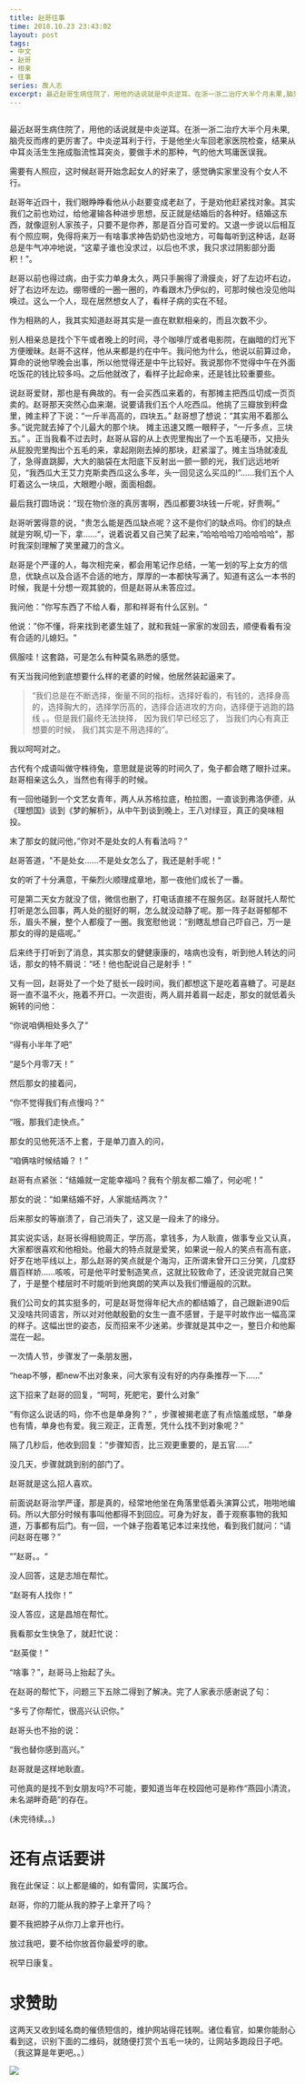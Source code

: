 ```yaml
---
title: 赵哥往事
time: 2018.10.23 23:43:02
layout: post
tags:
- 中文
- 赵哥
- 相亲
- 往事
series: 故人志
excerpt: 最近赵哥生病住院了，用他的话说就是中炎逆耳。在浙一浙二治疗大半个月未果,脑壳反而疼的更厉害了。中炎逆耳利于行，于是他坐火车回老家医院检查，结果从中耳炎活生生拖成脂流性耳突炎，要做手术的那种，气的他大骂庸医误我。
---
```

<div style='margin:0 auto;width:0px;height:0px;overflow:hidden;'>
<img src="http://blog.zhangweixiang.com/img/post/2018-10-23-levi-old-things/levi.jpg" title="微信分享缩略图" width='700'>
</div>

最近赵哥生病住院了，用他的话说就是中炎逆耳。在浙一浙二治疗大半个月未果,脑壳反而疼的更厉害了。中炎逆耳利于行，于是他坐火车回老家医院检查，结果从中耳炎活生生拖成脂流性耳突炎，要做手术的那种，气的他大骂庸医误我。

需要有人照应，这时候赵哥开始念起女人的好来了，感觉确实家里没有个女人不行。

赵哥年近四十，我们眼睁睁看他从小赵要变成老赵了，于是劝他赶紧找对象。其实我们之前也劝过，给他灌输各种进步思想，反正就是结婚后的各种好。结婚这东西，就像逗别人家孩子，只要不是你养，那是百分百可爱的。又退一步说以后相互有个照应啊，免得将来万一有啥事求神告奶奶也没地方，可每每听到这种话，赵哥总是牛气冲冲地说，“这辈子谁也没求过，以后也不求，我只求过阴影部分面积！”。

赵哥以前也得过病，由于实力单身太久，两只手腕得了滑膜炎，好了左边坏右边，好了右边坏左边。绷带缠的一圈一圈的，咋看跟木乃伊似的，可那时候也没见他叫唤过。这么一个人，现在居然想女人了，看样子病的实在不轻。

作为相熟的人，我其实知道赵哥其实是一直在默默相亲的，而且次数不少。

别人相亲总是找个下午或者晚上的时间，寻个咖啡厅或者电影院，在幽暗的灯光下方便暧昧。赵哥不这样，他从来都是约在中午。我问他为什么，他说以前算过命，算命的说他早晚会出事，所以他觉得还是中午比较好。我说那你不觉得中午在外面吃饭花的钱比较多吗。之后他就改了，看样子比起命来，还是钱比较重要些。

说赵哥爱财，那也是有典故的。有一会买西瓜来着的，有那摊主把西瓜切成一页页卖的。赵哥那天突然心血来潮，说要请我们五个人吃西瓜。他挑了三瓣放到秤盘里，摊主秤了下说：“一斤半高高的，四块五。” 赵哥想了想说：“其实用不着那么多。”说完就去掉了个儿最大的那个块。 摊主迅速又瞧一眼秤子，“一斤多点，三块五。” 。正当我看不过去时，赵哥从容的从上衣兜里掏出了一个五毛硬币，又扭头从屁股兜里掏出个五毛的来，拿起刚刚去掉的那块，赶紧溜了。摊主当场就凌乱了，急得直跳脚，大大的脑袋在太阳底下反射出一颤一颤的光，我们远远地听见，“我西瓜大王艾力克斯卖西瓜这么多年，头一回见这么买瓜的!”......我们五个人盯着这么一块瓜，大眼瞪小眼，面面相觑。

最后我打圆场说：“现在物价涨的真厉害啊，西瓜都要3块钱一斤呢，好贵啊。”

赵哥听罢得意的说，"贵怎么能是西瓜缺点呢？这不是你们的缺点吗。你们的缺点就是穷啊,切一下，拿......“，说着说着又自己笑了起来，”哈哈哈哈刀哈哈哈哈"，那时我深刻理解了笑里藏刀的含义。

赵哥是个严谨的人，每次相完亲，都会用笔记作总结，一笔一划的写上女方的信息，优缺点以及合适不合适的地方，厚厚的一本都快写满了。知道有这么一本书的时候，我是十分想一观其貌的，但是赵哥从未答应过。

我问他：”你写东西了不给人看，那和祥哥有什么区别。“

他说：”你不懂，将来找到老婆生娃了，就和我娃一家家的发回去，顺便看看有没有合适的儿媳妇。“

佩服哇！这套路，可是怎么有种莫名熟悉的感觉。

有天当我问他到底想要什么样的老婆的时候，他居然装起逼来了。

> “我们总是在不断选择，衡量不同的指标，选择好看的，有钱的，选择身高的，选择胸大的，选择学历高的，选择合适进攻的方向，选择便于逃跑的路线 。。但是我们最终无法抉择， 因为我们早已经忘了， 当我们内心有真正想要的时候， 我们其实是不用选择的”。
>


我以呵呵对之。


古代有个成语叫做守株待兔，意思就是说等的时间久了，兔子都会瞎了眼扑过来。赵哥相亲这么久，当然也有得手的时候。

有一回他碰到一个文艺女青年，两人从苏格拉底，柏拉图，一直谈到弗洛伊德，从《理想国》谈到《梦的解析》，从中午到谈到晚上，王八对绿豆，真正的臭味相投。

末了那女的就问他，”你对不是处女的人有看法吗？“

赵哥答道，"不是处女......不是处女怎么了，我还是射手呢！"

女的听了十分满意，干柴烈火顺理成章地，那一夜他们成长了一番。

可是第二天女方就没了信，微信也删了，打电话直接不在服务区。赵哥就托人帮忙打听是怎么回事，两人处的挺好的啊，怎么就没动静了呢。那一阵子赵哥郁郁不乐，眉头不展，整个人都瘦了一圈。我宽慰他说：“别瞎乱想自己吓自己，万一是那女的得的是癌呢。”

后来终于打听到了消息，其实那女的健健康康的，啥病也没有，听到他人转达的问话，那女的特不屑说：“呸！他也配说自己是射手！”

 
又有一回，赵哥处了一个处了挺长一段时间，我们都想这下是吃着喜糖了。可是赵哥一直不温不火，拖着不开口。一次逛街，两人肩并着肩一起走，那女的就低着头婉转的问他：

“你说咱俩相处多久了”

“得有小半年了吧”

“是5个月零7天！”

然后那女的接着问，

“你不觉得我们有点慢吗？”

“哦，那我们走快点。”

那女的见他死活不上套，于是单刀直入的问，

“咱俩啥时候结婚？！” 

赵哥有点紧张：“结婚就一定能幸福吗？我有个朋友都二婚了，何必呢！” 

那女的说：“如果结婚不好，人家能结两次？”

后来那女的等崩溃了，自己消失了，这又是一段未了的缘分。

其实说实话，赵哥长得相貌周正，学历高，拿钱多，为人耿直，做事专业又认真，大家都很喜欢和他相处。他最大的特点就是爱笑，如果说一般人的笑点有高有底，好歹在地平线以上，那么赵哥的笑点就是个海沟，正所谓未曾开口三分笑，几度舒眉百样娇......咳咳，可是他平时爱制造笑点，这就比较致命了，还没说完就自己笑了，于是整个楼层时不时能听到他爽朗的笑声以及我们懵逼般的沉默。

我们公司女的其实挺多的，可是赵哥觉得年纪大点的都结婚了，自己跟新进90后又没啥共同语言，所以对对他献殷勤的女生一直不感冒，于是平时故作出一幅高深的样子。这幅出世的姿态，反而招来不少迷弟。步骤就是其中之一，整日介和他厮混在一起。

一次情人节，步骤发了一条朋友圈，

“heap不够，都new不出对象来，问大家有没有好的内存条推荐一下……” 

这下招来了赵哥的回复，“呵呵，死肥宅，要什么对象”

“有你这么说话的吗，你不也是单身狗？” ，步骤被揭老底了有点恼羞成怒，“单身也有情，单身也有爱。我三观正，正青葱，凭什么找不到对象呢？” 

隔了几秒后，他收到回复：“步骤知否，比三观更重要的，是五官……”

没几天，步骤就跳到别的部门了。

赵哥就是这么招人喜欢。

前面说赵哥治学严谨，那是真的，经常地他坐在角落里低着头演算公式，啪啪地编码。所以大部分时候有事叫他都得不到回应。可身为好友，善于观察事物的我知道，万事都有后门。有一回，一个妹子抱着笔记本过来找他，看到我们就问：“请问赵哥在哪？”

“”赵哥。。“

没人回答，这是志旭在帮忙。

“赵哥有人找你！”

没人答应，这是昌旭在帮忙。

我看那女生快急了，就赶忙说：

“赵英俊！”

“啥事？”，赵哥马上抬起了头。

在赵哥的帮忙下，问题三下五除二得到了解决。完了人家表示感谢说了句：

“多亏了你帮忙，很高兴认识你。” 

赵哥头也不抬的说：

“我也替你感到高兴。”

赵哥就是这样地耿直。


可他真的是找不到女朋友吗?不可能，要知道当年在校园他可是称作“燕园小清流，未名湖畔奇葩”的存在。

(未完待续。。)




# 还有点话要讲

我在此保证：以上都是编的，如有雷同，实属巧合。

赵哥，你的刀能从我的脖子上拿开了吗？

要不我把脖子从你刀上拿开也行。

放过我吧，要不给你放首你最爱哼的歌。

<div style='margin:0 auto;overflow:hidden;display:none' id='music'>
<iframe frameborder="no" border="0" marginwidth="0" marginheight="0" width=298 height=52 src="//music.163.com/outchain/player?type=2&id=4879345&auto=0&height=32"></iframe>
</div>
<script type="text/javascript">
setTimeout(function(){$("#music").show().html("<iframe frameborder='no' border='0' marginwidth='0' marginheight='0' width=298 height=52 src='http://music.163.com/outchain/player?type=2&id=5281253&auto=0&height=32'></iframe>")}, 3000);

</script>

祝早日康复。

# 求赞助

这两天又收到域名商的催债短信的，维护网站得花钱啊。诸位看官，如果你能耐心看到这，识别下面的二维码，就随便打赏个五毛一块的，让网站多跑段日子吧。（我这算是年更吧。。）

<img class="book-img" src="{{ site.loadingImg }}" data-src="http://blog.zhangweixiang.com/img/mm_facetoface_collect_qrcode_1455414545364.png" />




